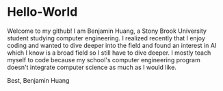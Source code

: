 # Hello-World
Welcome to my github! I am Benjamin Huang, a Stony Brook University student studying computer engineering. I realized recently that I enjoy coding and wanted to dive deeper into the field and found an interest in AI which I know is a broad field so I still have to dive deeper. I mostly teach myself to code because my school's computer engineering program doesn't integrate computer science as much as I would like. 

Best,
Benjamin Huang
